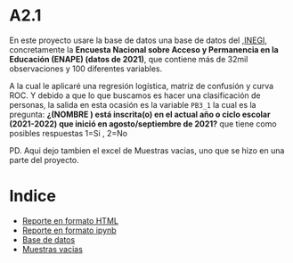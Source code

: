 # A2.1

En este proyecto usare la base de datos una base de datos del   ,[INEGI](https://www.inegi.org.mx/app/descarga/ficha.html?tit=1330093&ag=0&f=csv), concretamente la **Encuesta Nacional sobre Acceso y Permanencia en la Educación (ENAPE) (datos de 2021)**, que contiene más de 32mil observaciones y 100 diferentes variables.

A la cual le aplicaré una regresión logística, matriz de confusión y curva ROC.
Y  debido a que lo que buscamos es hacer una clasificación de personas, la salida en esta ocasión es la variable `PB3_1` la cual es la pregunta: **¿(NOMBRE ) está inscrita(o) en el actual año o ciclo escolar (2021-2022) que inició en agosto/septiembre de 2021?** que tiene como posibles respuestas 1=Si , 2=No

PD. Aqui dejo tambien el excel de Muestras vacias, uno que se hizo en una parte del proyecto.



# Indice
- [Reporte en formato HTML](A2.1_641675.html)
- [Reporte en formato ipynb](A2.1_641675.ipynb)
- [Base de datos](Encuestas.xls)
- [Muestras vacias](muestras_vacias_nivel_a.xlsx)
